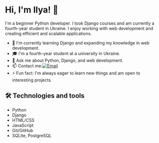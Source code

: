 # Hi, I'm Ilya! 👋

I'm a beginner Python developer. I took Django courses and am currently a fourth-year student in Ukraine. I enjoy working with web development and creating efficient and scalable applications.

- 🌱 I'm currently learning Django and expanding my knowledge in web development.
- 🎓 I'm a fourth-year student at a university in Ukraine.
- 💬 Ask me about Python, Django, and web development.
- 📫 Contact me:[![Email](https://img.shields.io/badge/Email-ilyaban2004@gmail.com-red?style=flat-square&logo=gmail&logoColor=white)](mailto:ilyaban2004@gmail.com)
- ⚡ Fun fact: I'm always eager to learn new things and am open to interesting projects.

## 🛠 Technologies and tools
- Python
- Django
- HTML/CSS
- JavaScript
- Git/GitHub
- SQLite, PostgreSQL
